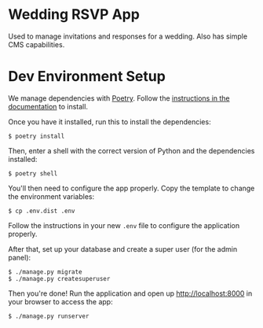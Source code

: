 # Wedding RSVP App

Used to manage invitations and responses for a wedding. Also has simple CMS capabilities.

# Dev Environment Setup

We manage dependencies with [Poetry](https://python-poetry.org/). Follow the [instructions in the documentation](https://python-poetry.org/docs/#installation) to install.

Once you have it installed, run this to install the dependencies:

```shell
$ poetry install
```

Then, enter a shell with the correct version of Python and the dependencies installed:

```shell
$ poetry shell
```

You'll then need to configure the app properly. Copy the template to change the environment variables:

```shell
$ cp .env.dist .env
```

Follow the instructions in your new `.env` file to configure the application properly.

After that, set up your database and create a super user (for the admin panel):

```shell
$ ./manage.py migrate
$ ./manage.py createsuperuser
```

Then you're done! Run the application and open up [http://localhost:8000](http://localhost:8000) in your browser to access the app:

```shell
$ ./manage.py runserver
```
